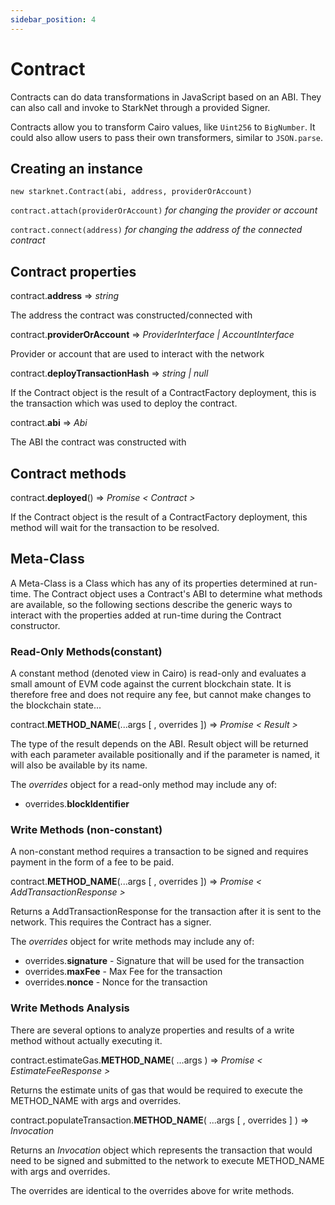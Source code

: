 ```yaml
---
sidebar_position: 4
---
```


# Contract

Contracts can do data transformations in JavaScript based on an ABI. They can also call and invoke to StarkNet through a provided Signer.

Contracts allow you to transform Cairo values, like `Uint256` to `BigNumber`. It could also allow users to pass their own transformers, similar to `JSON.parse`.

## Creating an instance

`new starknet.Contract(abi, address, providerOrAccount)`

`contract.attach(providerOrAccount)` _for changing the provider or account_

`contract.connect(address)` _for changing the address of the connected contract_

## Contract properties

contract.**address** => _string_

The address the contract was constructed/connected with

contract.**providerOrAccount** => _ProviderInterface | AccountInterface_

Provider or account that are used to interact with the network

contract.**deployTransactionHash** => _string | null_

If the Contract object is the result of a ContractFactory deployment, this is the transaction which was used to deploy the contract.

contract.**abi** => _Abi_

The ABI the contract was constructed with

## Contract methods

contract.**deployed**() => _Promise < Contract >_

If the Contract object is the result of a ContractFactory deployment, this method will wait for the transaction to be resolved.

## Meta-Class

A Meta-Class is a Class which has any of its properties determined at run-time. The Contract object uses a Contract's ABI to determine what methods are available, so the following sections describe the generic ways to interact with the properties added at run-time during the Contract constructor.

### Read-Only Methods(constant)

A constant method (denoted view in Cairo) is read-only and evaluates a small amount of EVM code against the current blockchain state. It is therefore free and does not require any fee, but cannot make changes to the blockchain state...

contract.**METHOD_NAME**(...args [ , overrides ]) => _Promise < Result >_

The type of the result depends on the ABI. Result object will be returned with each parameter available positionally and if the parameter is named, it will also be available by its name.

The _overrides_ object for a read-only method may include any of:

- overrides.**blockIdentifier**

### Write Methods (non-constant)

A non-constant method requires a transaction to be signed and requires payment in the form of a fee to be paid.

contract.**METHOD_NAME**(...args [ , overrides ]) => _Promise < AddTransactionResponse >_

Returns a AddTransactionResponse for the transaction after it is sent to the network. This requires the Contract has a signer.

The _overrides_ object for write methods may include any of:

- overrides.**signature** - Signature that will be used for the transaction
- overrides.**maxFee** - Max Fee for the transaction
- overrides.**nonce** - Nonce for the transaction

### Write Methods Analysis

There are several options to analyze properties and results of a write method without actually executing it.

contract.estimateGas.**METHOD_NAME**( ...args ) => _Promise < EstimateFeeResponse >_

Returns the estimate units of gas that would be required to execute the METHOD_NAME with args and overrides.

contract.populateTransaction.**METHOD_NAME**( ...args [ , overrides ] ) ⇒ _Invocation_

Returns an _Invocation_ object which represents the transaction that would need to be signed and submitted to the network to execute METHOD_NAME with args and overrides.

The overrides are identical to the overrides above for write methods.
